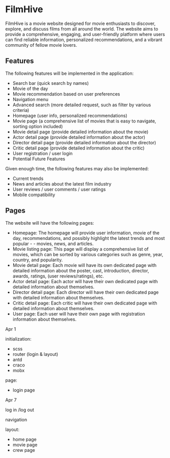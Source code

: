 # FilmHive

FilmHive is a movie website designed for movie enthusiasts to discover, explore, and discuss films from all around the world. The website aims to provide a comprehensive, engaging, and user-friendly platform where users can find reliable information, personalized recommendations, and a vibrant community of fellow movie lovers.

## Features

The following features will be implemented in the application:

- Search bar (quick search by names)
- Movie of the day
- Movie recommendation based on user preferences
- Navigation menu
- Advanced search (more detailed request, such as filter by various criteria)
- Homepage (user info, personalized recommendations)
- Movie page (a comprehensive list of movies that is easy to navigate, sorting option included)
- Movie detail page (provide detailed information about the movie)
- Actor detail page (provide detailed information about the actor)
- Director detail page (provide detailed information about the director)
- Critic detail page (provide detailed information about the critic)
- User registration / user login
- Potential Future Features

Given enough time, the following features may also be implemented:

- Current trends
- News and articles about the latest film industry
- User reviews / user comments / user ratings
- Mobile compatibility

## Pages

The website will have the following pages:

- Homepage: The homepage will provide user information, movie of the day, recommendations, and possibly highlight the latest trends and most popular - - movies, news, and articles.
- Movie listing page: This page will display a comprehensive list of movies, which can be sorted by various categories such as genre, year, country, and popularity.
- Movie detail page: Each movie will have its own dedicated page with detailed information about the poster, cast, introduction, director, awards, ratings, (user reviews/ratings), etc.
- Actor detail page: Each actor will have their own dedicated page with detailed information about themselves.
- Director detail page: Each director will have their own dedicated page with detailed information about themselves.
- Critic detail page: Each critic will have their own dedicated page with detailed information about themselves.
- User page: Each user will have their own page with registration information about themselves.

Apr 1

initialization:

- scss
- router (login & layout)
- antd
- craco
- mobx

page:

- login page

Apr 7

log in /log out

navigation

layout:

- home page
- movie page
- crew page
